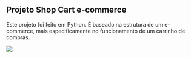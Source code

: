 ## Projeto Shop Cart e-commerce
Este projeto foi feito em Python. É baseado na estrutura de um e-commerce, mais especificamente no funcionamento de um carrinho de compras.
<div>
 <a href="https://www.python.org/" target="_blank"><img src="https://img.shields.io/badge/Python-14354C?style=for-the-badge&logo=python&logoColor=white" target="_blank"></a>
</div>
